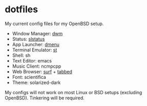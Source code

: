 # dotfiles

My current config files for my OpenBSD setup.

- Window Manager: [dwm](https://github.com/slam-bert/dwm)
- Status: [slstatus](https://github.com/slam-bert/slstatus)
- App Launcher: [dmenu](https://github.com/slam-bert/dmenu)
- Terminal Emulator: [st](https://github.com/slam-bert/st)
- Shell: sh
- Text Editor: emacs
- Music Client: ncmpcpp
- Web Browser: [surf](https://github.com/slam-bert/surf) + [tabbed](https://github.com/slam-bert/tabbed)
- Font: scientifica
- Theme: solarized-dark

My configs will not work on most Linux or BSD setups (excluding OpenBSD). Tinkering will be required.
